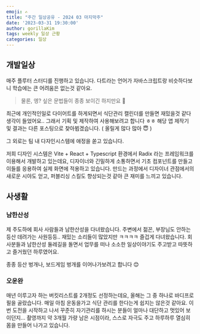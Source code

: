 ```yaml
---
emoji: ✍️
title: "주간 일상공유 - 2024 03 마지막주"  
date: '2023-03-31 19:30:00'
author: gorillaKim
tags: weekly 일상 근황
categories: 일상
---
```


## 개발일상
매주 플루터 스터디를 진행하고 있습니다. 다트라는 언어가 자바스크립트랑 비슷하다보니 학습에는 큰 어려움은 없는것 같아요.
> 물론, 엥? 싶은 문법들이 종종 보이긴 하지만요 🤣

최근에 개인적인일로 다이어트를 하게되면서 식단관리 캘린더를 만들면 재밌을것 같다 생각이 들었어요.. 그래서 기획 및 제작하여 사용해보려고 합니다 ㅎㅎ
해당 앱 제작기 및 결과는 다른 포스팅으로 찾아뵙겠습니다. ( 올릴게 많다 많아 😇 )

그 외로는 팀 내 다자인시스템에 애정을 쏟고 있습니다. 

저희 디자인 시스템은 Vite + React + Typescript 환경에서 Radix 라는 프레임워크를 이용해서 개발하고 있는데요, 디자이너와 긴밀하게 소통하면서 기초 컴포넌트를 만들고 이들를 응용하여 실제 화면에 적용하고 있습니다. 만드는 과정에서 디자이너 관점에서의 새로운 시야도 얻고, 퍼블리싱 스킬도 향상되는것 같아 큰 재미를 느끼고 있습니다.


## 사생활
### 남한산성
제 주도하에 회사 사람들과 남한산성을 다녀왔습니다. 주변에서 젊꼰, 부장님도 안하는 등산 데려가는 사원등등.. 재밌는 소리들이 많았지만 ㅋㅋㅋㅋ 즐겁게 다녀왔습니다.
회사분들과 남한산성 둘레길을 돌면서 업무를 떠나 소소한 일상이야기도 주고받고 따뜻하고 즐거웠던 하루였어요.

종종 등산 벙개나, 보드게임 벙개를 이어나가보려고 합니다 😊

### 오운완
매년 이루고자 하는 버킷리스트를 2개정도 선정하는데요, 올해는 그 중 하나로 바디프로필을 골랐습니다. 매일 아침 운동을가고 식단 관리를 한다는게 쉽지는 않은것 같아요. 이번 도전을 시작하고 나서 꾸준히 자기관리를 하시는 분들이 얼마나 대단하고 멋있어 보이던지...
촬영까지 약 3개월 가량 남은 시점이라, 스스로 자극도 주고 하루하루 열심히 몸을 만들어 나가고 있습니다.



```toc

```